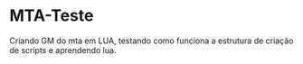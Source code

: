 # MTA-Teste
Criando GM do mta em LUA, testando como funciona a estrutura de criação de scripts e aprendendo lua.

